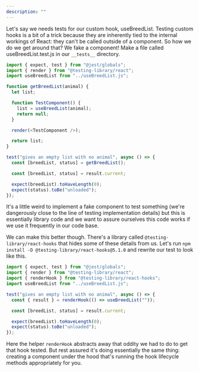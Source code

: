 ```yaml
---
description: ""
---
```


Let's say we needs tests for our custom hook, useBreedList. Testing custom hooks is a bit of a trick because they are inherently tied to the internal workings of React: they can't be called outside of a component. So how we do we get around that? We fake a component! Make a file called useBreedList.test.js in our `__tests__` directory.

```javascript
import { expect, test } from "@jest/globals";
import { render } from "@testing-library/react";
import useBreedList from "../useBreedList.js";

function getBreedList(animal) {
  let list;

  function TestComponent() {
    list = useBreedList(animal);
    return null;
  }

  render(<TestComponent />);

  return list;
}

test("gives an empty list with no animal", async () => {
  const [breedList, status] = getBreedList();

  const [breedList, status] = result.current;

  expect(breedList).toHaveLength(0);
  expect(status).toBe("unloaded");
});
```

It's a little weird to implement a fake component to test something (we're dangerously close to the line of testing implementation details) but this is essentially library code and we want to assure ourselves this code works if we use it frequently in our code base.

We can make this better though. There's a library called `@testing-library/react-hooks` that hides some of these details from us. Let's run `npm install -D @testing-library/react-hooks@5.1.0` and rewrite our test to look like this.

```javascript
import { expect, test } from "@jest/globals";
import { render } from "@testing-library/react";
import { renderHook } from "@testing-library/react-hooks";
import useBreedList from "../useBreedList.js";

test("gives an empty list with no animal", async () => {
  const { result } = renderHook(() => useBreedList(""));

  const [breedList, status] = result.current;

  expect(breedList).toHaveLength(0);
  expect(status).toBe("unloaded");
});
```

Here the helper `renderHook` abstracts away that oddity we had to do to get that hook tested. But rest assured it's doing essentially the same thing: creating a component under the hood that's running the hook lifecycle methods appropriately for you.

